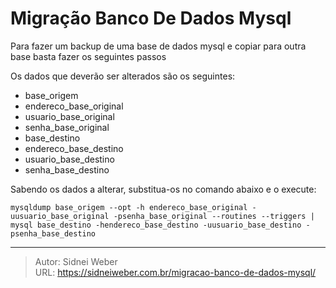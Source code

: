 # Migração Banco De Dados Mysql

Para fazer um backup de uma base de dados mysql e copiar para outra base basta fazer os seguintes passos

Os dados que deverão ser alterados são os seguintes:

  * base_origem
  * endereco\_base\_original
  * usuario\_base\_original
  * senha\_base\_original
  * base_destino
  * endereco\_base\_destino
  * usuario\_base\_destino
  * senha\_base\_destino

Sabendo os dados a alterar, substitua-os no comando abaixo e o execute:

```shell
mysqldump base_origem --opt -h endereco_base_original -uusuario_base_original -psenha_base_original --routines --triggers | mysql base_destino -hendereco_base_destino -uusuario_base_destino -psenha_base_destino
```

---

> Autor: Sidnei Weber  
> URL: https://sidneiweber.com.br/migracao-banco-de-dados-mysql/  

